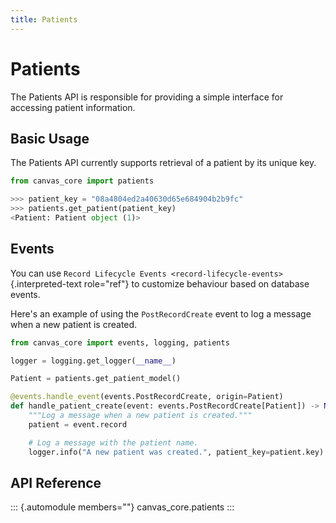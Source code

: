 ```yaml
---
title: Patients
---
```


# Patients

The Patients API is responsible for providing a simple interface for
accessing patient information.

## Basic Usage

The Patients API currently supports retrieval of a patient by its unique
key.

``` python
from canvas_core import patients

>>> patient_key = "08a4804ed2a40630d65e684904b2b9fc"
>>> patients.get_patient(patient_key)
<Patient: Patient object (1)>
```

## Events

You can use
`Record Lifecycle Events <record-lifecycle-events>`{.interpreted-text
role="ref"} to customize behaviour based on database events.

Here\'s an example of using the `PostRecordCreate` event to log a
message when a new patient is created.

``` python
from canvas_core import events, logging, patients

logger = logging.get_logger(__name__)

Patient = patients.get_patient_model()

@events.handle_event(events.PostRecordCreate, origin=Patient)
def handle_patient_create(event: events.PostRecordCreate[Patient]) -> None:
    """Log a message when a new patient is created."""
    patient = event.record

    # Log a message with the patient name.
    logger.info("A new patient was created.", patient_key=patient.key)
```

## API Reference

::: {.automodule members=""}
canvas_core.patients
:::
